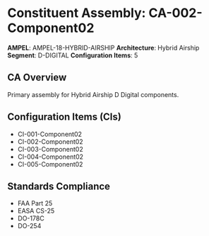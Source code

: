 # Constituent Assembly: CA-002-Component02

**AMPEL**: AMPEL-18-HYBRID-AIRSHIP
**Architecture**: Hybrid Airship
**Segment**: D-DIGITAL
**Configuration Items**: 5

## CA Overview
Primary assembly for Hybrid Airship D Digital components.

## Configuration Items (CIs)
- CI-001-Component02
- CI-002-Component02
- CI-003-Component02
- CI-004-Component02
- CI-005-Component02

## Standards Compliance
- FAA Part 25
- EASA CS-25
- DO-178C
- DO-254
